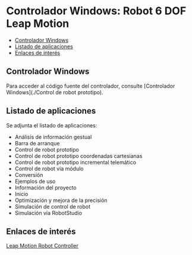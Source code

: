 # Controlador Windows: Robot 6 DOF Leap Motion

- [Controlador Windows](#controlador-arduino)
- [Listado de aplicaciones](#listado-de-aplicaciones)
- [Enlaces de interés](#enlaces-de-interés)

## Controlador Windows

Para acceder al código fuente del controlador, consulte [Controlador Windows](./Control de robot prototipo).

## Listado de aplicaciones

Se adjunta el listado de aplicaciones:

- Análisis de información gestual 
- Barra de arranque
- Control de robot prototipo
- Control de robot prototipo coordenadas cartesianas
- Control de robot prototipo incremental telemático
- Control de robot vía módulo
- Conversión
- Ejemplos de uso
- Información del proyecto
- Inicio
- Optimización y mejora de la precisión
- Simulación de control de robot
- Simulación vía RobotStudio


## Enlaces de interés

[Leap Motion Robot Controller](https://github.com/davidvelascogarcia/Leap_Motion-Robot_Controller)
